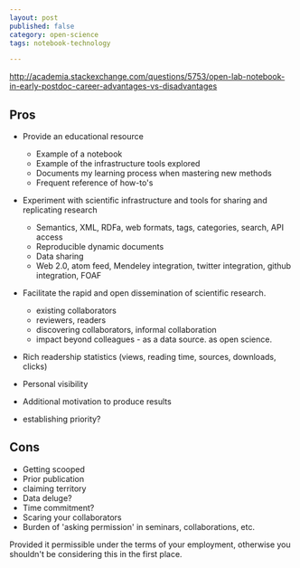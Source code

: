 ```yaml
---
layout: post
published: false
category: open-science
tags: notebook-technology

---
```



http://academia.stackexchange.com/questions/5753/open-lab-notebook-in-early-postdoc-career-advantages-vs-disadvantages




Pros
----

- Provide an educational resource
  - Example of a notebook
  - Example of the infrastructure tools explored
  - Documents my learning process when mastering new methods
  - Frequent reference of how-to's
- Experiment with scientific infrastructure and tools for sharing and replicating research
  - Semantics, XML, RDFa, web formats, tags, categories, search, API access
  - Reproducible dynamic documents
  - Data sharing
  - Web 2.0, atom feed, Mendeley integration, twitter integration, github integration, FOAF
- Facilitate the rapid and open dissemination of scientific research.
  - existing collaborators
  - reviewers, readers
  - discovering collaborators, informal collaboration
  - impact beyond colleagues - as a data source. as open science.

- Rich readership statistics (views, reading time, sources, downloads, clicks)

- Personal visibility
- Additional motivation to produce results
- establishing priority?


Cons
----

- Getting scooped
- Prior publication
- claiming territory
- Data deluge?
- Time commitment?
- Scaring your collaborators
- Burden of 'asking permission' in seminars, collaborations, etc.


Provided it permissible under the terms of your employment, otherwise you shouldn't be considering this in the first place.


